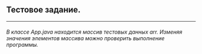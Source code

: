 ## Тестовое задание. ##

---

###### В классе App.java находится массив тестовых данных arr. Изменяя значения элементов массива можно проверить выполнение программы. ######
